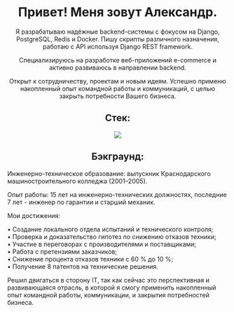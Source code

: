 <h1 align="center">Привет! Mеня зовут Александр.</h1> 

<!--<p align="center">Я занимаюсь разработкой веб-приложений в направлении E-commerce/CMS на языке Python и увлечённо изучаю технологии, которые мне интересны. </p>-->

<!--<p align="center">Занимаюсь разработкой веб-приложений e-commerce и сайтов на Django, написанием скриптов различного назначения, а также написанием и работой с API (Django REST Framework).</p>

<p align="center">Пишу на Python 3 года. Активно развиваюсь в направлении Backend.</p>-->

<!--<p align="center">Специализируюсь на разработке веб-приложений e-commerce и сайтов с использованием Django. Также занимаюсь написанием скриптов различного назначения и работой с API, используя Django REST Framework.</p>

<p align="center">Программирую на Python в течение 3 лет и активно развиваюсь в направлении Backend.</p>-->

<p align="center">Я разрабатываю надёжные backend-системы с фокусом на Django, PostgreSQL, Redis и Docker.  Пишу скрипты различного назначения, работаю с API используя Django REST framework.</p>

<p align="center">Специализируюсь на разработке веб-приложений e-commerce и активно развиваюсь в направлении backend.</p>

<p align="center">Открыт к сотрудничеству, проектам и новым идеям. Успешно применю накопленный опыт командной работы и коммуникаций, с целью закрыть потребности Вашего бизнеса.</p>

<h2 align="center">Стек:</h2>

<p align="center">
	<a href="https://skillicons.dev">
    		<img src="https://skillicons.dev/icons?i=py,django,postgres,redis,rabbitmq,docker,html,css,git,linux&theme=light" />
	</a>
</p>

<h2 align="center">Бэкграунд:</h2>  
<p>Инженерно-техническое образование: выпускник Краснодарского машиностроительного колледжа (2001–2005).</p>
<p>Опыт работы: 15 лет на инженерно-технических должностях, последние 7 лет - инженер по гарантии и старший механик.</p>
<p>Мои достижения:</p>

• Создание локального отдела испытаний и технического контроля;\
• Проверка и доказательство гипотез по снижению отказов техники;\
• Участие в переговорах с производителями и поставщиками;\
• Работа с претензиями заказчиков;\
• Снижение процента отказов техники с 60 % до 10 %;\
• Получение 8 патентов на технические решения.

Решил двигаться в сторону IT, так как сейчас это перспективная и развивающаяся отрасль, в которой я смогу применить накопленный опыт командной работы, коммуникации, и  закрытия потребностей бизнеса.

<!--Выбор пал на Python из-за обширности его применения, множества библиотек, большого комьюнити и постоянного развития.-->

<!--<div align="center">
  <img src="https://media.giphy.com/media/dWesBcTLavkZuG35MI/giphy.gif" width="600" height="300"/>
</div>-->
